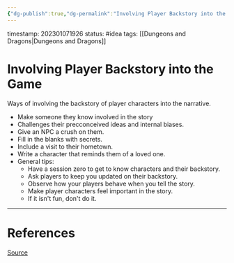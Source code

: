```yaml
---
{"dg-publish":true,"dg-permalink":"Involving Player Backstory into the Game","permalink":"/Involving Player Backstory into the Game/"}
---
```


timestamp: 202301071926
status: #idea
tags: [[Dungeons and Dragons\|Dungeons and Dragons]]
# Involving Player Backstory into the Game
Ways of involving the backstory of player characters into the narrative.
- Make someone they know involved in the story
- Challenges their precconceived ideas and internal biases.
- Give an NPC a crush on them.
- Fill in the blanks with secrets.
- Include a visit to their hometown.
- Write a character that reminds them of a loved one.
- General tips:
	- Have a session zero to get to know characters and their backstory.
	- Ask players to keep you updated on their backstory.
	- Observe how your players behave when you tell the story.
	- Make player characters feel important in the story.
	- If it isn't fun, don't do it.




---
# References
[Source](https://www.thegamer.com/dungeons-dragons-include-backstory-players-characters-engage-roleplay-tips-lore-campaign-dnd/)
